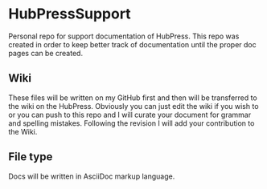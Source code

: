 # HubPressSupport
Personal repo for support documentation of HubPress. This repo was created in order to keep better track of documentation until the proper doc pages can be created.

## Wiki
These files will be written on my GitHub first and then will be transferred to the wiki on the HubPress. Obviously you can just edit the wiki if you wish to or you can push to this repo and I will curate your document for grammar and spelling mistakes. Following the revision I will add your contribution to the Wiki.


## File type
Docs will be written in AsciiDoc markup language.
